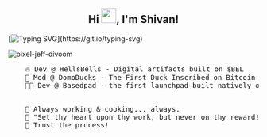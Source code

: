 <h2 align="center">Hi <img src="https://raw.githubusercontent.com/MartinHeinz/MartinHeinz/master/wave.gif" width="30px">, I'm Shivan! </h2> 

[![Typing SVG](https://readme-typing-svg.demolab.com?font=Merienda&size=35&duration=3500&pause=700&color=f75c7e&center=true&vCenter=true&height=75&width=1300px&lines=Hello+There+!;Welcome+To+My+Profile+!;)](https://git.io/typing-svg)

![pixel-jeff-divoom](https://github.com/ShivgunGaming/ShivgunGaming/assets/102505925/5032d450-7ae7-496a-acff-73ff389b8dbb)

<pre>
    🔥 Dev @ HellsBells - Digital artifacts built on $BEL
    🦆 Mod @ DomoDucks - The First Duck Inscribed on Bitcoin
    👨‍💻 Dev @ Basedpad - the first launchpad built natively on Bitcoin!
    <br>
    🍳 Always working & cooking... always.
    💖 "Set thy heart upon thy work, but never on thy reward!" - Lord Krishna
    😤 Trust the process!
    <br>
</pre>
